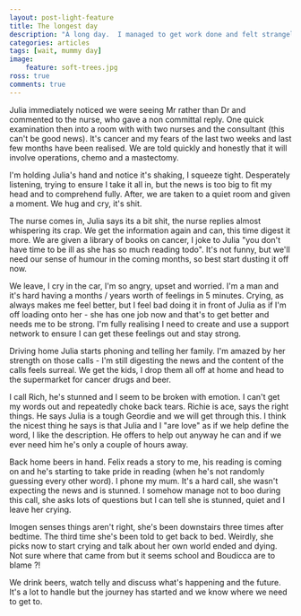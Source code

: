 ```yaml
---
layout: post-light-feature
title: The longest day
description: "A long day.  I managed to get work done and felt strangely calm before heading off to the hospital for Julia's results. It was sunny when we left and I took it for a good omen. After waiting for over an hour at the hospital we were called through."
categories: articles
tags: [wait, mummy day]
image:
    feature: soft-trees.jpg
ross: true
comments: true
---
```

Julia immediately noticed we were seeing Mr rather than Dr and commented to the nurse, who gave a non committal reply. One quick examination then into a room with with two nurses and the consultant (this can't be good news). It's cancer and my fears of the last two weeks and last few months have been realised.  We are told quickly and honestly that it will involve operations, chemo and a mastectomy.

I'm holding Julia's hand and notice it's shaking, I squeeze tight. Desperately listening, trying to ensure I take it all in, but the news is too big to fit my head and to comprehend fully. After, we are taken to a quiet room and given a moment. We hug and cry, it's shit.

The nurse comes in, Julia says its a bit shit, the nurse replies almost whispering its crap. We get the information again and can, this time digest it more.  We are given a library of books on cancer, I joke to Julia "you don't have time to be ill as she has so much reading todo". It's not funny, but we'll need our sense of humour in the coming months, so best start dusting it off now.

We leave, I cry in the car, I'm so angry, upset and worried. I'm a man and it's hard having a months / years worth of feelings in 5 minutes. Crying, as always makes me feel better, but I feel bad doing it in front of Julia as if I'm off loading onto her - she has one job now and that's to get better and needs me to be strong.  I'm fully realising I need to create and use a support network to ensure I can get these feelings out and stay strong.

Driving home Julia starts phoning and telling her family.  I'm amazed by her strength on those calls - I'm still digesting the news and the content of the calls feels surreal. We get the kids, I drop them all off at home and head to the supermarket for cancer drugs and beer.

I call Rich, he's stunned and I seem to be broken with emotion. I can't get my words out and repeatedly choke back tears. Richie is ace, says the right things.  He says Julia is a tough Geordie and we will get through this.  I think the nicest thing he says is that Julia and I "are love" as if we help define the word, I like the description. He offers to help out anyway he can and if we ever need him he's only a couple of hours away.

Back home beers in hand. Felix reads a story to me, his reading is coming on and he's starting to take pride in reading (when he's not randomly guessing every other word). I phone my mum. It's a hard call, she wasn't expecting the news and is stunned. I somehow manage not to boo during this call, she asks lots of questions but I can tell she is stunned, quiet and I leave her crying.

Imogen senses things aren't right, she's been downstairs three times after bedtime.  The third time she's been told to get back to bed. Weirdly, she picks now to start crying and talk about her own world ended and dying. Not sure where that came from but it seems school and Boudicca are to blame ?!

We drink beers, watch telly and discuss what's happening and the future. It's a lot to handle but the journey has started and we know where we need to get to.